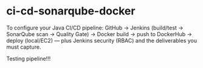 # ci-cd-sonarqube-docker
To configure your Java CI/CD pipeline: GitHub → Jenkins (build/test → SonarQube scan → Quality Gate) → Docker build → push to DockerHub → deploy (local/EC2) — plus Jenkins security (RBAC) and the deliverables you must capture.

Testing pipeline!!!